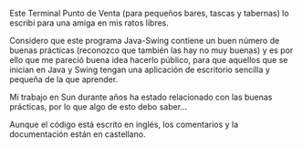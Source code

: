 Este Terminal Punto de Venta (para pequeños bares, tascas y tabernas) lo escribí para una amiga en mis ratos libres.

Considero que este programa Java-Swing contiene un buen número de buenas prácticas (reconozco que también las hay no muy buenas) y es por ello que me pareció buena idea hacerlo público, para que aquellos que se inician en Java y Swing tengan una aplicación de escritorio sencilla y pequeña de la que aprender.

Mi trabajo en Sun durante años ha estado relacionado con las buenas prácticas, por lo que algo de esto debo saber...

Aunque el código está escrito en inglés, los comentarios y la documentación están en castellano.